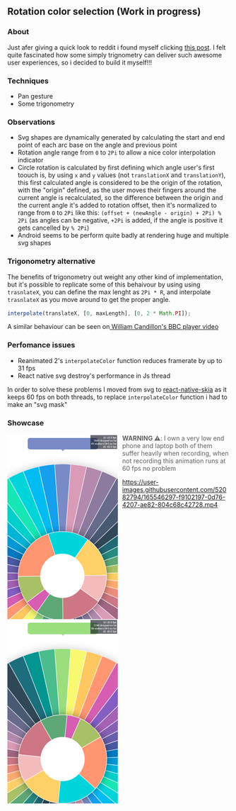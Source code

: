 ## Rotation color selection (Work in progress)

### About

Just afer giving a quick look to reddit i found myself clicking [this post](https://www.reddit.com/r/reactnative/comments/u8oz0g/how_to_create_something_like_this_in_rn/).
I felt quite fascinated how some simply trignometry can deliver such awesome user experiences, so i decided to build it myself!!!

### Techniques

- Pan gesture
- Some trigonometry

### Observations

- Svg shapes are dynamically generated by calculating the start and end point of each arc base on the angle and previous point
- Rotation angle range from `0` to `2Pi` to allow a nice color interpolation indicator
- Circle rotation is calculated by first defining which angle user's first toouch is, by using `x` and `y` values (not `translationX` and `translationY`), this first calculated angle is considered to be the origin of the rotation, with the "origin" defined, as the user moves their fingers around the current angle is recalculated, so the difference between the origin and the current angle it's added to rotation offset, then it's normalized to range from `0` to `2Pi` like this:
  `(offset + (newAngle - origin) + 2Pi) % 2Pi` (as angles can be negative, `+2Pi` is added, if the angle is positive it gets cancelled by `% 2Pi`)
- Android seems to be perform quite badly at rendering huge and multiple svg shapes

### Trigonometry alternative

The benefits of trigonometry out weight any other kind of implementation, but it's possible to replicate some of this behaivour by using using `trasnlateX`, you can define the max lenght as `2Pi * R`, and interpolate `trasnlateX` as you move around to get the proper angle.

```javascript
interpolate(translateX, [0, maxLength], [0, 2 * Math.PI]);
```

A similar behaviour can be seen on[ William Candillon's BBC player video](https://www.youtube.com/watch?v=zF9rmPH00AA&t=418s)

### Perfomance issues

- Reanimated 2's `interpolateColor` function reduces framerate by up to 31 fps
- React native svg destroy's performance in Js thread

In order to solve these problems I moved from svg to [react-native-skia](https://shopify.github.io) as it keeps 60 fps on both threads, to replace `interpolateColor` function i had to make
an "svg mask"

### Showcase

[<img style="float: left; margin-right: 10px" width="250px" src="./assets/md/one.png" alt="Untouched slider">]("")
<img style="float: left; margin-right: 10px" width="250px" src="./assets/md/two.png" alt="Touched slider">

> **WARNING :warning:**: I own a very low end phone and laptop both of them suffer heavily when recording, when not recording this animation runs at 60 fps no problem

https://user-images.githubusercontent.com/52082794/165546297-f9102197-0d76-4207-ae82-804c68c42728.mp4
